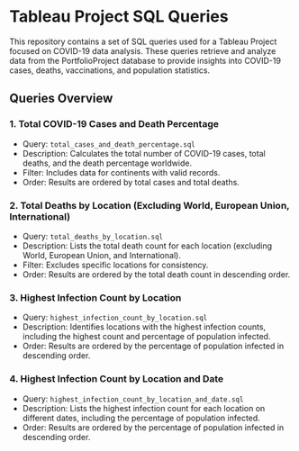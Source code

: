 # Tableau Project SQL Queries

This repository contains a set of SQL queries used for a Tableau Project focused on COVID-19 data analysis. These queries retrieve and analyze data from the PortfolioProject database to provide insights into COVID-19 cases, deaths, vaccinations, and population statistics.

## Queries Overview

### 1. Total COVID-19 Cases and Death Percentage

- Query: `total_cases_and_death_percentage.sql`
- Description: Calculates the total number of COVID-19 cases, total deaths, and the death percentage worldwide.
- Filter: Includes data for continents with valid records.
- Order: Results are ordered by total cases and total deaths.

### 2. Total Deaths by Location (Excluding World, European Union, International)

- Query: `total_deaths_by_location.sql`
- Description: Lists the total death count for each location (excluding World, European Union, and International).
- Filter: Excludes specific locations for consistency.
- Order: Results are ordered by the total death count in descending order.

### 3. Highest Infection Count by Location

- Query: `highest_infection_count_by_location.sql`
- Description: Identifies locations with the highest infection counts, including the highest count and percentage of population infected.
- Order: Results are ordered by the percentage of population infected in descending order.

### 4. Highest Infection Count by Location and Date

- Query: `highest_infection_count_by_location_and_date.sql`
- Description: Lists the highest infection count for each location on different dates, including the percentage of population infected.
- Order: Results are ordered by the percentage of population infected in descending order.


